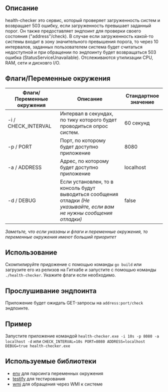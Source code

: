 ## Описание
health-checker это сервис, который проверяет загруженность систем и возвращает 503 ошибку, если загруженность превышает заданный порог.
Он также предоставляет эндпоинт для проверки своего состояния ("address"/check). В случае если загруженность какой-то системы входит в зону значительного превышения порога, то через 10 интервалов, 
заданных пользователем система будет считаться недоступной и при обращении по эндпоинту будет возвращаться 503 ошибка (StatusServiceUnavailable). Отслеживаются утилизации CPU, RAM, сети и дисковго I/O.


## Флаги/Переменные окружения
| Флаги/Переменные окружения | Описание                                                                                                                | Стандартное значение |
|----------------------------|-------------------------------------------------------------------------------------------------------------------------|----------------------|
| -i / CHECK_INTERVAL        | Интервал в секундах, по тику которого будет проводиться опрос систем.                                                   | 60 секунд            |
| -p / PORT                  | Порт, по которому будет доступно приложение                                                                             | 8080                 |
| -a / ADDRESS               | Адрес, по которому будет доступно приложение                                                                            | localhost            |
| -d / DEBUG                 | Если установлен, то в консоль будут выводиться сообщения отладки _(Не указывайте, если вам не нужны сообщения отладки)_ | false                |

_Заметьте, что если указаны и флаги и переменные окружения, то переменные окружения имеют больший приоритет_

## Использование
Скомпилируйте придожение с помощью команды `go build` или загрузите его из релизов на Гитхабе и запустите с помощью команды `./health-checker`. Укажите флаги если необходимо.

## Прослушивание эндпоинта
Приложение будет ожидать GET-запросы на `address:port/check` эндпоинте.

## Пример
Запустите приложение командой `health-checker.exe -i 10s -p 8080 -a localhost -d` или `CHECK_INTERVAL=10s PORT=8080 ADDRESS=localhost DEBUG=true health-checker.exe`

## Используемые библиотеки
- [env](https://github.com/caarlos0/env) для парсинга переменных окружения
- [testify](https://github.com/stretchr/testify) для тестирования
- [wmi](https://github.com/yusufpapurcu/wmi) для обращения через WMI к системе
